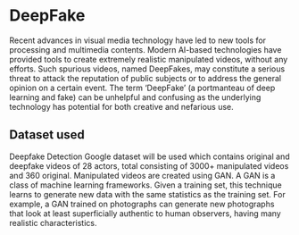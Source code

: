 # DeepFake
Recent advances in visual media technology have led to new tools for processing and
multimedia contents. Modern AI-based technologies have provided tools to create extremely
realistic manipulated videos, without any efforts. Such spurious videos, named DeepFakes,
may constitute a serious threat to attack the reputation of public subjects or to address the
general opinion on a certain event. The term ‘DeepFake’ (a portmanteau of deep learning and
fake) can be unhelpful and confusing as the underlying technology has potential for both
creative and nefarious use.
## Dataset used
Deepfake Detection Google dataset will be used which contains original and deepfake videos of 28 actors, total consisting of 3000+ manipulated videos and 360 original. Manipulated videos are created using GAN. A GAN is a class of machine learning frameworks. Given a training set, this technique learns to generate new data with the same statistics as the training set. For example, a GAN trained on photographs can generate new photographs that look at least superficially authentic to human observers, having many realistic characteristics. 
